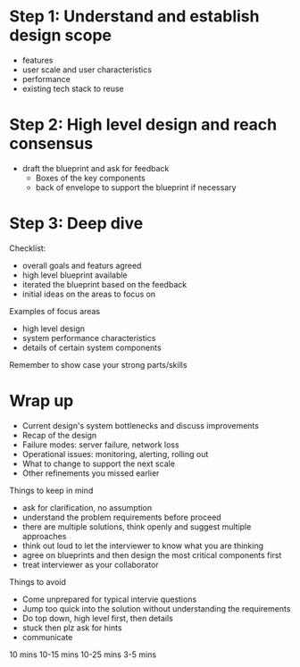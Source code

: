 # Step 1: Understand and establish design scope
- features
- user scale and user characteristics
- performance
- existing tech stack to reuse

# Step 2: High level design and reach consensus
- draft the blueprint and ask for feedback
    - Boxes of the key components
    - back of envelope to support the blueprint if necessary


# Step 3: Deep dive
Checklist:
- overall goals and featurs agreed
- high level blueprint available
- iterated the blueprint based on the feedback
- initial ideas on the areas to focus on


Examples of focus areas
- high level design
- system performance characteristics
- details of certain system components

Remember to show case your strong parts/skills


# Wrap up
- Current design's system bottlenecks and discuss improvements
- Recap of the design
- Failure modes: server failure, network loss
- Operational issues: monitoring, alerting, rolling out
- What to change to support the next scale
- Other refinements you missed earlier



Things to keep in mind
- ask for clarification, no assumption
- understand the problem requirements before proceed
- there are multiple solutions, think openly and suggest multiple approaches
- think out loud to let the interviewer to know what you are thinking
- agree on blueprints and then design the most critical components first
- treat interviewer as your collaborator


Things to avoid
- Come unprepared for typical intervie questions
- Jump too quick into the solution without understanding the requirements
- Do top down, high level first, then details
- stuck then plz ask for hints
- communicate


10 mins
10-15 mins
10-25 mins
3-5 mins
